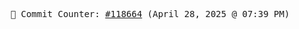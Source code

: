 <p align="center">
    <samp>
        📮 Commit Counter: <a href="https://github.com/Javascript-void0/Javascript-void0/commits/main">#118664</a> (April 28, 2025 @ 07:39 PM)
    </samp>
</p>